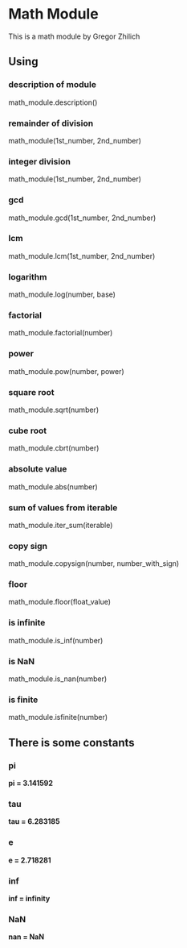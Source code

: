 # **Math Module**
This is a math module by Gregor Zhilich

## **Using**

### description of module
math_module.description()

### remainder of division
math_module(1st_number, 2nd_number)

### integer division
math_module(1st_number, 2nd_number)

### gcd
math_module.gcd(1st_number, 2nd_number)

### lcm
math_module.lcm(1st_number, 2nd_number)

### logarithm
math_module.log(number, base)

### factorial
math_module.factorial(number)

### power
math_module.pow(number, power)

### square root
math_module.sqrt(number)

### cube root
math_module.cbrt(number)

### absolute value
math_module.abs(number)

### sum of values from iterable
math_module.iter_sum(iterable)

### copy sign
math_module.copysign(number, number_with_sign)

### floor
math_module.floor(float_value)

### is infinite
math_module.is_inf(number)

### is NaN
math_module.is_nan(number)

### is finite
math_module.isfinite(number)

## **There is some constants**
### pi
**pi = 3.141592**

### tau
**tau = 6.283185**

### e  
**e = 2.718281**

### inf   
**inf = infinity**

### NaN
**nan = NaN**
